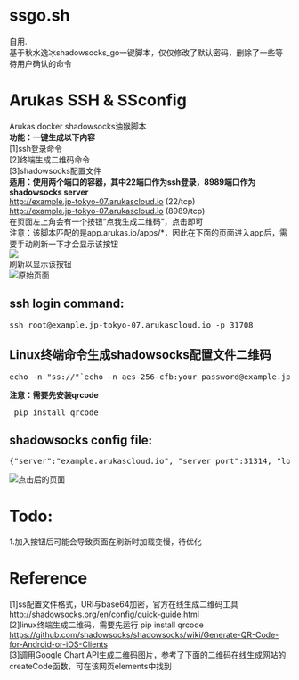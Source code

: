 # ssgo.sh
自用.  
基于秋水逸冰shadowsocks_go一键脚本，仅仅修改了默认密码，删除了一些等待用户确认的命令

# Arukas SSH & SSconfig
Arukas docker shadowsocks油猴脚本  
<b>功能：一键生成以下内容</b>  
[1]ssh登录命令  
      [2]终端生成二维码命令  
      [3]shadowsocks配置文件  
<b>适用：使用两个端口的容器，其中22端口作为ssh登录，8989端口作为shadowsocks server</b>  
      http://example.jp-tokyo-07.arukascloud.io (22/tcp)  
      http://example.jp-tokyo-07.arukascloud.io (8989/tcp)  
在页面左上角会有一个按钮“点我生成二维码”，点击即可  
注意：该脚本匹配的是app.arukas.io/apps/*，因此在下面的页面进入app后，需要手动刷新一下才会显示该按钮  
![](https://raw.githubusercontent.com/timolin/ssgo_arukas/io.jpg)  
刷新以显示该按钮    
![原始页面](https://raw.githubusercontent.com/timolin/ssgo_arukas/origin.jpg)   
## ssh login command:
<pre>ssh root@example.jp-tokyo-07.arukascloud.io -p 31708  </pre>
## Linux终端命令生成shadowsocks配置文件二维码
<pre>echo -n "ss://"`echo -n aes-256-cfb:your_password@example.jp-tokyo-07.arukascloud.io:31555 | base64` | qr  </pre>
<b>注意：需要先安装qrcode</b>  
<pre> pip install qrcode</pre>
## shadowsocks config file:
<pre>{"server":"example.arukascloud.io", "server_port":31314, "local port":1080, "password":"your_password", "timeout":600, "method":"aes-256-cfb" }</pre>  
![点击后的页面](https://raw.githubusercontent.com/timolin/ssgo_arukas/config.jpg)  

# Todo:
1.加入按钮后可能会导致页面在刷新时加载变慢，待优化  

# Reference
[1]ss配置文件格式，URI与base64加密，官方在线生成二维码工具  
http://shadowsocks.org/en/config/quick-guide.html  
[2]linux终端生成二维码，需要先运行 pip install qrcode  
https://github.com/shadowsocks/shadowsocks/wiki/Generate-QR-Code-for-Android-or-iOS-Clients  
[3]调用Google Chart API生成二维码图片，参考了下面的二维码在线生成网站的createCode函数，可在该网页elements中找到 
